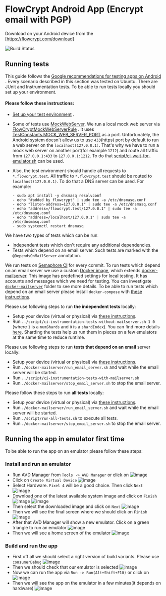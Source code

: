 # FlowCrypt Android App (Encrypt email with PGP)

Download on your Android device from the [https://flowcrypt.com/download]

![Build Status](https://flowcrypt.semaphoreci.com/badges/flowcrypt-android.svg?key=3683eef1-6121-4c12-bcf7-031d0b4a36eb)

## Running tests

This guide follows
the [Google recommendations for testing apps on Android](https://developer.android.com/training/testing)
. Every scenario described in this section was tested on Ubuntu.
There are JUnit and Instrumentation tests. To be able to run tests locally you should set up your
environment.

#### Please follow these instructions:

- [Set up your test environment](https://developer.android.com/training/testing/espresso/setup#set-up-environment)
  .
- Some of tests use [MockWebServer](https://github.com/square/okhttp/tree/master/mockwebserver). We
  run a local mock web server
  via [FlowCryptMockWebServerRule](https://github.com/FlowCrypt/flowcrypt-android/blob/master/FlowCrypt/src/androidTest/java/com/flowcrypt/email/rules/FlowCryptMockWebServerRule.kt)
  . It
  uses [TestConstants.MOCK_WEB_SERVER_PORT](https://github.com/FlowCrypt/flowcrypt-android/blob/master/FlowCrypt/src/androidTest/java/com/flowcrypt/email/TestConstants.kt#L19)
  as a port. Unfortunately, the Android system doesn't allow us to use `433`(https) port by default
  to run a web server on the `localhost(127.0.0.1)`. That's why we have to run a mock web server on
  another port(for example `1212`) and route all traffic from `127.0.0.1:433` to `127.0.0.1:1212`.
  To do
  that [script/ci-wait-for-emulator.sh](https://github.com/FlowCrypt/flowcrypt-android/blob/master/script/ci-wait-for-emulator.sh#L13)
  can be used.
- Also, the test environment should handle all requests to `*.flowcrypt.test`. All traffic
  to `*.flowcrypt.test` should be routed to `localhost(127.0.0.1)`. To do that a DNS server can be
  used. For example:

      - sudo apt install -y dnsmasq resolvconf
      - echo "#added by flowcrypt" | sudo tee -a /etc/dnsmasq.conf
      - echo "listen-address=127.0.0.1" | sudo tee -a /etc/dnsmasq.conf
      - echo "address=/flowcrypt.test/127.0.0.1" | sudo tee -a /etc/dnsmasq.conf
      - echo "address=/localhost/127.0.0.1" | sudo tee -a /etc/dnsmasq.conf
      - sudo systemctl restart dnsmasq

We have two types of tests which can be run:

- Independent tests which don't require any additional dependencies.
- Tests which depend on an email server.
  Such tests are marked with the `@DependsOnMailServer` annotation.

We run tests on [Semaphore CI](https://semaphoreci.com/) for every commit.
To run tests which depend on an email server we use a custom [Docker image](https://hub.docker.com/r/flowcrypt/flowcrypt-email-server),
which extends [docker-mailserver](https://github.com/tomav/docker-mailserver).
This image has predefined settings for local testing. It has accounts and messages which we need for testing.
You can investigate [`docker-mailserver`](https://github.com/FlowCrypt/flowcrypt-android/tree/master/docker-mailserver)
folder to see more details. To be able to run tests which depend on an email server please install `docker-compose` with [these instructions](https://docs.docker.com/compose/install/).

Please use following steps to run **the independent tests** locally:

- Setup your device (virtual or physical) via [these instructions](#please_follow_these_instructions).
- Run `../script/ci-instrumentation-tests-without-mailserver.sh 1 0` (where `1` is a `numShards` and `0` is a `shardIndex`).
  You can find more details [here](https://developer.android.com/training/testing/junit-runner#sharding-tests).
  Sharding the tests help us run them in pieces on a few emulators at the same time to reduce runtime.

Please use following steps to run **tests that depend on an email** server locally:

- Setup your device (virtual or physical) via [these instructions](#please_follow_these_instructions).
- Run `./docker-mailserver/run_email_server.sh` and wait while the email server will be started.
- Run `../script/ci-instrumentation-tests-with-mailserver.sh`
- Run `./docker-mailserver/stop_email_server.sh` to stop the email server.

Please follow these steps to run **all tests** locally:

- Setup your device (virtual or physical) via [these instructions](#please_follow_these_instructions).
- Run `./docker-mailserver/run_email_server.sh` and wait while the email server will be started.
- Run `./script/run-all-tests.sh` to execute all tests.
- Run `./docker-mailserver/stop_email_server.sh` to stop the email server.

## Running the app in emulator first time

To be able to run the app on an emulator please follow these steps:

### Install and run an emulator

- Run AVD Manager from `Tools -> AVD Manager` or click on 
![image](https://user-images.githubusercontent.com/2863246/136424474-3de87e4d-ffac-49d6-82e3-ec9831399721.png)
- Click on `Create Virtual Device`
![image](https://user-images.githubusercontent.com/2863246/136425173-78ee0834-242d-48a6-8ff0-ec40cc9f9d6a.png)
- Select Hardware. `Pixel 4` will be a good choice. Then click `Next`
![image](https://user-images.githubusercontent.com/2863246/136425849-f3839002-cd17-48a6-9027-c7a6561dd588.png)
- Download one of the latest available system image and click on `Finish`
![image](https://user-images.githubusercontent.com/2863246/136426398-ebdcf49d-3566-45ee-b06b-698908cd5c55.png)
![image](https://user-images.githubusercontent.com/2863246/136427125-6aa91bef-f052-432f-a314-369d4b6d4825.png)
- Then select the downloaded image and click on `Next`
![image](https://user-images.githubusercontent.com/2863246/136427526-0c0cfc0b-b622-4420-9ea0-14aabff22423.png)
- Then we will see the final screen where we should click on `Finish`
![image](https://user-images.githubusercontent.com/2863246/136428104-4eba085d-eddf-46e2-b495-87be8d9a2237.png)
- After that AVD Manager will show a new emulator. Click on a green triangle to run an emulator
![image](https://user-images.githubusercontent.com/2863246/136429163-e74b4ccf-360d-49af-a57b-846dd6be23fe.png)
- Then we will see a home screen of the emulator
![image](https://user-images.githubusercontent.com/2863246/136430123-1277b324-4910-4594-9f7c-167314d1ecef.png)

### Build and run the app
- First off all we should select a right version of build variants. Please use `consumerDebug`
![image](https://user-images.githubusercontent.com/2863246/136431329-2b850d9f-6dc3-4849-817c-86ffcc85ec17.png)
- Then we should check that our emulator is selected
![image](https://user-images.githubusercontent.com/2863246/136431790-bd6fd50d-db0f-4a95-bffb-d3bd92e574b3.png)
- Now we can run the app via `Run -> Run(Alt+Shift+F10)` or click on
![image](https://user-images.githubusercontent.com/2863246/136432060-088641d6-2bc5-44c0-bc58-80c50a49602e.png)
- Then we will see the app on the emulator in a few minutes(it depends on hardware)
![image](https://user-images.githubusercontent.com/2863246/136433066-d98cd03b-9db0-47a6-9ac8-7d21d347b6ea.png)



